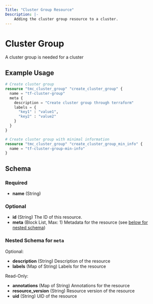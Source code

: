 ```yaml
---
Title: "Cluster Group Resource"
Description: |-
    Adding the cluster group resource to a cluster.
---
```


# Cluster Group

A cluster group is needed for a cluster

## Example Usage

```terraform
# Create cluster group
resource "tmc_cluster_group" "create_cluster_group" {
  name = "tf-cluster-group"
  meta {
    description = "Create cluster group through terraform"
    labels = {
      "key1" : "value1",
      "key2" : "value2"
    }
  }
}

# Create cluster group with minimal information
resource "tmc_cluster_group" "create_cluster_group_min_info" {
  name = "tf-cluster-group-min-info"
}
```

<!-- schema generated by tfplugindocs -->
## Schema

### Required

- **name** (String)

### Optional

- **id** (String) The ID of this resource.
- **meta** (Block List, Max: 1) Metadata for the resource (see [below for nested schema](#nestedblock--meta))

<a id="nestedblock--meta"></a>
### Nested Schema for `meta`

Optional:

- **description** (String) Description of the resource
- **labels** (Map of String) Labels for the resource

Read-Only:

- **annotations** (Map of String) Annotations for the resource
- **resource_version** (String) Resource version of the resource
- **uid** (String) UID of the resource